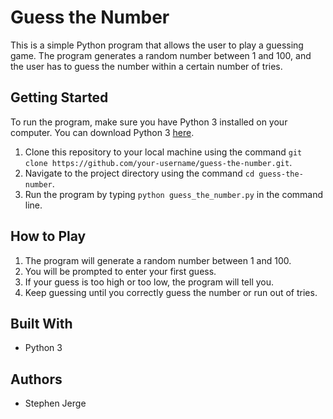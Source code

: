 # Guess the Number

This is a simple Python program that allows the user to play a guessing game. The program generates a random number between 1 and 100, and the user has to guess the number within a certain number of tries.

## Getting Started

To run the program, make sure you have Python 3 installed on your computer. You can download Python 3 [here](https://www.python.org/downloads/).

1. Clone this repository to your local machine using the command `git clone https://github.com/your-username/guess-the-number.git`.
2. Navigate to the project directory using the command `cd guess-the-number`.
3. Run the program by typing `python guess_the_number.py` in the command line.

## How to Play

1. The program will generate a random number between 1 and 100.
2. You will be prompted to enter your first guess.
3. If your guess is too high or too low, the program will tell you.
4. Keep guessing until you correctly guess the number or run out of tries.

## Built With

- Python 3

## Authors

- Stephen Jerge
